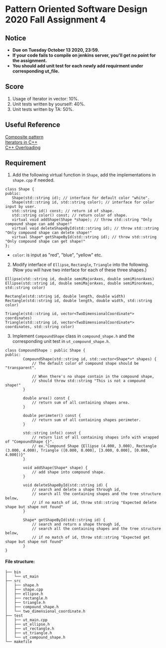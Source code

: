 # **Pattern Oriented Software Design 2020 Fall Assignment 4**  

## **Notice**  
* **Due on Tuesday October 13 2020, 23:59.**  
* **If your code fails to compile on jenkins server, you'll get no point for the assignment.**  
* **You should add unit test for each newly add requirment under corresponding ut_file.**  

## **Score**
1. Usage of Iterator in vector: 10%.  
2. Unit tests written by yourself: 40%.  
3. Unit tests written by TA: 50%.  

## **Useful Reference**  
[Composite pattern](https://en.wikipedia.org/wiki/Composite_pattern)  
[Iterators in C++](geeksforgeeks.org/iterators-c-stl/)  
[C++ Overloading](https://www.tutorialspoint.com/cplusplus/cpp_overloading.htm)  

## **Requirement**   

1. Add the following virtual function in `Shape`, add the implementations in `shape.cpp` if needed.   
 ```
class Shape {
public:
    Shape(std::string id); // interface for default color "white".
    Shape(std::string id, std::string color); // interface for color input by user.
    std::string id() const; // return id of shape.
    std::string color() const; // return color of shape.
    virtual void addShape(Shape *shape); // throw std::string "Only compound shape can add shape!"
    virtual void deleteShapeById(std::string id); // throw std::string "Only compound shape can delete shape!"
    virtual Shape* getShapeById(std::string id); // throw std::string "Only compound shape can get shape!"
};
```
*  `color`: is input as "red", "blue", "yellow" etc.

2. Modify interface of `Ellipse`, `Rectangle`, `Triangle` into the following.  
   (Now you will have two interface for each of these three shapes.)

```
Ellipse(std::string id, double semiMajorAxes, double semiMinorAxes) 
Ellipse(std::string id, double semiMajorAxes, double semiMinorAxes, std::string color)

Rectangle(std::string id, double length, double width)
Rectangle(std::string id, double length, double width, std::string color)

Triangle(std::string id, vector<TwoDimensionalCoordinate*> coordinates)
Triangle(std::string id, vector<TwoDimensionalCoordinate*> coordinates, std::string color)
```

3. Implement `CompoundShape` class in `compound_shape.h` and the corresponding unit test in `ut_compound_shape.h`.  
```
class CompoundShape : public Shape {
public:
        CompoundShape(std::string id, std::vector<Shape*>* shapes) {
            // The default color of compound shape should be "transparent".
            
            // When there's no shape contain in the compound shape,
            // should throw std::string "This is not a compound shape!"
        }

        double area() const {
            // return sum of all containing shapes area.
        }

        double perimeter() const { 
            // return sum of all containing shapes perimeter.
        }
    
        std::string info() const {
            // return list of all containing shapes info with wrapped of "CompoundShape {}".
            // ex."Compound Shape {Ellipse (4.000, 3.000), Rectangle (3.000, 4.000), Triangle ([0.000, 0.000], [3.000, 0.000], [0.000, 4.000])}"
        }
        
        void addShape(Shape* shape) {
            // add shape into compound shape.
        }
        
        void deleteShapeById(std::string id) {
            // search and delete a shape through id,
            // search all the containing shapes and the tree structure below,
            // if no match of id, throw std::string "Expected delete shape but shape not found"
        }
        
        Shape* getShapeById(std::string id) {
            // search and return a shape through id,
            // search all the containing shapes and the tree structure below,
            // if no match of id, throw std::string "Expected get shape but shape not found"
        }
}
```

#### File structure:
```
├── bin
│   └── ut_main
├── src
│   ├── shape.h
│   ├── shape.cpp
│   ├── ellipse.h
│   ├── rectangle.h
│   ├── triangle.h
│   ├── compound_shape.h
│   └── two_dimensional_coordinate.h
├── test
│   ├── ut_main.cpp
│   ├── ut_ellipse.h
│   ├── ut_rectangle.h
│   ├── ut_triangle.h
│   └── ut_compound_shape.h
└── makefile

```